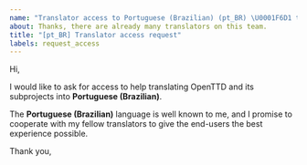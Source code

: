 ```yaml
---
name: "Translator access to Portuguese (Brazilian) (pt_BR) \U0001F6D1 team full \U0001F6D1"
about: Thanks, there are already many translators on this team.
title: "[pt_BR] Translator access request"
labels: request_access
---
```


<!-- translator: pt_BR -->
<!-- Please do not edit the header of this template. -->

Hi,

I would like to ask for access to help translating OpenTTD and its subprojects into **Portuguese (Brazilian)**.

The **Portuguese (Brazilian)** language is well known to me, and I promise to cooperate with my fellow translators to give the end-users the best experience possible.

<!-- Please do not edit the above message. Do feel free to add a personal note after this line. -->

Thank you,
